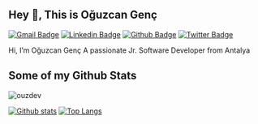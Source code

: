 ## Hey 👋, This is Oğuzcan Genç
[![Gmail Badge](https://img.shields.io/badge/-mail@oguzcangenc.com.tr-c14438?style=flat&logo=Gmail&logoColor=white&link=mailto:mail@oguzcangenc.com.tr)](mailto:mail@oguzcangenc.com.tr) 
[![Linkedin Badge](https://img.shields.io/badge/-oguzcangenc-0072b1?style=flat&logo=Linkedin&logoColor=white&link=https://www.linkedin.com/in/oguzcangenc/)](https://www.linkedin.com/in/oguzcangenc/) [![Github Badge](https://img.shields.io/badge/-ouzdev-grey?style=flat&logo=github&logoColor=white&link=https://github.com/ouzdev/)](https://www.github.com/ouzdev/) [![Twitter Badge](https://img.shields.io/badge/-OguzGnc7-00acee?style=flat&logo=twitter&logoColor=white&link=https://twitter.com/OguzGnc7/)](https://www.twitter.com/OguzGnc7/) <p align='left'>Hi, I’m Oğuzcan Genç
A passionate Jr. Software Developer from Antalya</p>
## Some of my Github Stats
<p align=left> <img src=https://komarev.com/ghpvc/?username=ouzdev alt=ouzdev /> </p>

[![Github stats](https://github-readme-stats.vercel.app/api?username=ouzdev&show_icons=true&include_all_commits=true)](https://github.com/ouzdev/github-readme-stats)
[![Top Langs](https://github-readme-stats.vercel.app/api/top-langs/?username=ouzdev&layout=compact)](https://github.com/ouzdev/github-readme-stats)
